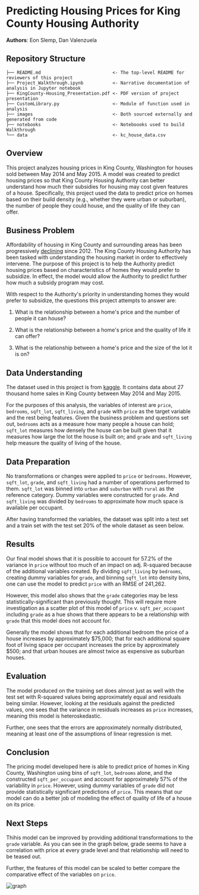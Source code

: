# Predicting Housing Prices for King County Housing Authority
**Authors**: Eon Slemp, Dan Valenzuela

## Repository Structure

```
├── README.md                           <- The top-level README for reviewers of this project
├── Project_Walkthrough.ipynb           <- Narrative documentation of analysis in Jupyter notebook
├── KingCounty-Housing_Presentation.pdf <- PDF version of project presentation
├── CustomLibrary.py                    <- Module of function used in analysis
├── images                              <- Both sourced externally and generated from code
├── notebooks                           <- Noteboooks used to build Walkthrough
└── data                                <- kc_house_data.csv
```


## Overview

This project analyzes housing prices in King County, Washington for houses sold between May 2014 and May 2015. A model was created to predict housing prices so that King County Housing Authority can better understand how much their subsidies for housing may cost given features of a house. Specifically, this project used the data to predict price on homes based on their build density (e.g., whether they were urban or suburban), the number of people they could house, and the quality of life they can offer.


## Business Problem

Affordability of housing in King County and surrounding areas has been progressively [declining](https://www.huduser.gov/portal/publications/pdf/SeattleWA-CHMA-19.pdf) since 2012. The King County Housing Authority has been tasked with understanding the housing market in order to effectively intervene. The purpose of this project is to help the Authority predict housing prices based on characteristics of homes they would prefer to subsidize. In effect, the model would allow the Authority to predict further how much a subsidy program may cost. 

With respect to the Authority's priority in understanding homes they would prefer to subsidize, the questions this project attempts to answer are:

  1. What is the relationship between a home's price and the number of people it can house?

  2. What is the relationship between a home's price and the quality of life it can offer?
  
  3. What is the relationship between a home's price and the size of the lot it is on?

## Data Understanding

The dataset used in this project is from [kaggle](https://www.kaggle.com/harlfoxem/housesalesprediction). It contains data about 27 thousand home sales in King County between May 2014 and May 2015.

For the purposes of this analysis, the variables of interest are `price`, `bedrooms`, `sqft_lot`, `sqft_living`, and `grade` with `price` as the target variable and the rest being features. Given the business problem and questions set out, `bedrooms` acts as a measure how many people a house can hold; `sqft_lot` measures how densely the house can be built given that it measures how large the lot the house is built on; and `grade` and `sqft_living` help measure the quality of living of the house.

## Data Preparation

No transformations or changes were applied to `price` or `bedrooms`. However, `sqft_lot`, `grade`, and `sqft_living` had a number of operations performed to them. `sqft_lot` was binned into `urban` and `suburban` with `rural` as the reference category. Dummy variables were constructed for `grade`. And `sqft_living` was divided by `bedrooms` to approximate how much space is available per occupant.

After having transformed the variables, the dataset was split into a test set and a train set with the test set 20% of the whole dataset as seen below.

## Results
Our final model shows that it is possible to account for 57.2\% of the variance in `price` without too much of an impact on adj. R-squared because of the additional variables created. By dividing `sqft_living` by `bedrooms`, creating dummy variables for `grade`, and binning `sqft_lot` into density bins, one can use the model to predict `price` with an RMSE of 241,262.

However, this model also shows that the `grade` categories may be less statistically-significant than previously thought. This will require more investigation as a scatter plot of this model of `price` v. `sqft_per_occupant` including `grade` as a hue shows that there appears to be a relationship with `grade` that this model does not account for.

Generally the model shows that for each additional bedroom the price of a house increases by approximately \$75,000; that for each additional square foot of living space per occupant increases the price by approximately $500; and that urban houses are almost twice as expensive as suburban houses.

## Evaluation
The model produced on the training set does almost just as well with the test set with R-squared values being approximately equal and residuals being similar. However, looking at the residuals against the predicted values, one sees that the variance in residuals increases as `price` increases, meaning this model is heteroskedastic. 

Further, one sees that the errors are approximately normally distributed, meaning at least one of the assumptions of linear regression is met.

    
## Conclusion
The pricing model developed here is able to predict price of homes in King County, Washington using bins of `sqft_lot`, `bedrooms` alone, and the constructed `sqft_per_occupant` and account for approximately 57\% of the variability in `price`. However, using dummy variables of `grade` did not provide statistically significant predictions of `price`. This means that our model can do a better job of modeling the effect of quality of life of a house on its price. 

## Next Steps
Thihis model can be improved by providing additional transformations to the `grade` variable. As you can see in the graph below, grade seems to have a correlation with price at every  grade level and that relationship will need to be teased out.

Further, the features of this model can be scaled to better compare the comparative effect of the variables on `price`. 


![graph](https://github.com/danvalen1/KingCounty-Housing/blob/main/images/Sale%20Price%20(%24)%20v.%20Square%20Footage%20of%20Living%20Area%20per%20Bedroom%0A%20Colored%20By%20Grade%20Category.png)
